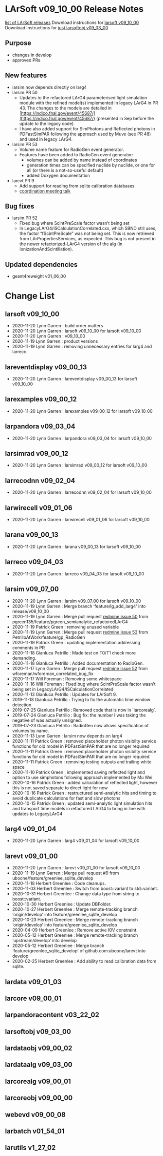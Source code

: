 LArSoft v09_10_00 Release Notes
======================================================================

[list of LArSoft releases](LArSoft_release_list)
Download instructions for [larsoft v09_10_00](http://scisoft.fnal.gov/scisoft/bundles/larsoft/v09_10_00/larsoft-v09_10_00.html)
Download instructions for [just larsoftobj v09_03_00](http://scisoft.fnal.gov/scisoft/bundles/larsoftobj/v09_03_00/larsoftobj-v09_03_00.html)

Purpose
--------------------

-   changes in develop
-   approved PRs

New features
------------------------------

-   larsim now depends directly on larg4
-   larsim PR 50
    -   Updates to the refactored LArG4 parameterised light simulation module with the refined model(s) implemented in legacy LArG4 in PR 43. The changes to the models are detailed in [https://indico.fnal.gov/event/45687/](https://indico.fnal.gov/event/45687/) (presented in Sep before the update to the legacy code).
    -   I have also added support for SimPhotons and Reflected photons in PDFastSimPAR following the approach used by Muve (see PR 48) and used in legacy LArG4.
-   larsim PR 53
    -   Volume name feature for RadioGen event generator.
    -   Features have been added to RadioGen event generator:
        -   volumes can be added by name instead of coordinates
        -   generation times can be specified nuclide by nuclide, or one for all (or there is a not-so-useful default)
        -   added Doxygen documentation
-   larevt PR 9
    -   Add support for reading from sqlite calibration databases
    -   [coordination meeting talk](https://indico.fnal.gov/event/46314/contributions/201503/attachments/136947/170545/larsoft_sqlite_nov3_2020.pdf)

Bug fixes
------------------------

-   larsim PR 52
    -   Fixed bug where ScintPreScale factor wasn’t being set
    -   In LegacyLArG4/ISCalculationCorrelated.cxx, which SBND still uses, the factor “fScintPreScale” was not being set. This is now retrieved from LArPropertiesServices, as expected. This bug is not present in the newer refactorized-LArG4 version of the alg (in IonizationAndScintillation).

Updated dependencies
----------------------------------------------

-   geant4reweight v01_06_00

Change List
============================

larsoft v09_10_00
------------------------------------------

-   2020-11-20 Lynn Garren : build order matters
-   2020-11-20 Lynn Garren : larsoft v09_10_00 for larsoft v09_10_00
-   2020-11-20 Lynn Garren : v09_10_00
-   2020-11-19 Lynn Garren : product versions
-   2020-11-19 Lynn Garren : removing unnecessary entries for larg4 and larreco

lareventdisplay v09_00_13
----------------------------------------------------------

-   2020-11-20 Lynn Garren : lareventdisplay v09_00_13 for larsoft v09_10_00

larexamples v09_00_12
--------------------------------------------------

-   2020-11-20 Lynn Garren : larexamples v09_00_12 for larsoft v09_10_00

larpandora v09_03_04
------------------------------------------------

-   2020-11-20 Lynn Garren : larpandora v09_03_04 for larsoft v09_10_00

larsimrad v09_00_12
----------------------------------------------

-   2020-11-20 Lynn Garren : larsimrad v09_00_12 for larsoft v09_10_00

larrecodnn v09_02_04
------------------------------------------------

-   2020-11-20 Lynn Garren : larrecodnn v09_02_04 for larsoft v09_10_00

larwirecell v09_01_06
--------------------------------------------------

-   2020-11-20 Lynn Garren : larwirecell v09_01_06 for larsoft v09_10_00

larana v09_00_13
----------------------------------------

-   2020-11-20 Lynn Garren : larana v09_00_13 for larsoft v09_10_00

larreco v09_04_03
------------------------------------------

-   2020-11-20 Lynn Garren : larreco v09_04_03 for larsoft v09_10_00

larsim v09_07_00
----------------------------------------

-   2020-11-20 Lynn Garren : larsim v09_07_00 for larsoft v09_10_00
-   2020-11-19 Lynn Garren : Merge branch ‘feature/lg_add_larg4’ into release/v09_10_00
-   2020-11-19 Lynn Garren : Merge pull request [redmine issue 50](https://cdcvs.fnal.gov/redmine/issues/50) from pgreen135/feature/pgreen_semianalytic_refactoredLArG4
-   2020-11-19 Patrick Green : removing unused variable
-   2020-11-19 Lynn Garren : Merge pull request [redmine issue 53](https://cdcvs.fnal.gov/redmine/issues/53) from PetrilloAtWork/feature/gp_RadioGen
-   2020-11-19 Patrick Green : updating implementation addressing comments in PR
-   2020-11-18 Gianluca Petrillo : Made test on T0/T1 check more demanding.
-   2020-11-18 Gianluca Petrillo : Added documentation to RadioGen.
-   2020-11-17 Lynn Garren : Merge pull request [redmine issue 52](https://cdcvs.fnal.gov/redmine/issues/52) from wforeman/wforeman_correlated_bug_fix
-   2020-11-17 Will Foreman : Removing some whitespace
-   2020-11-16 Will Foreman : Fixed bug where ScintPreScale factor wasn’t being set in LegacyLArG4/ISCalculationCorrelated
-   2020-11-13 Gianluca Petrillo : Updates for LArSoft 9.
-   2019-11-18 Gianluca Petrillo : Trying to fix the automatic time window detection.
-   2019-07-25 Gianluca Petrillo : Removed code that is now in \`larcorealg\`.
-   2019-07-24 Gianluca Petrillo : Bug fix: the number I was taking the negative of was actually unsigned.
-   2019-07-23 Gianluca Petrillo : RadioGen now allows specification of volumes by name.
-   2020-11-13 Lynn Garren : larsim now depends on larg4
-   2020-11-11 Patrick Green : removed placeholder photon visibilty service functions for old model in PDFastSimPAR that are no longer required
-   2020-11-11 Patrick Green : removed placeholder photon visibilty service functions for old model in PDFastSimPAR that are no longer required
-   2020-11-11 Patrick Green : removing testing outputs and trailing white space
-   2020-11-10 Patrick Green : implemented saving reflected light and option to use simphotons following approach implemented by Mu Wei
-   2020-10-16 Patrick Green : added calculation of reflected light, however this is not saved separate to direct light for now
-   2020-10-16 Patrick Green : restructured semi-analytic hits and timing to avoid duplicate calculations for fast and slow photons
-   2020-10-15 Patrick Green : updated semi-analytic light simulation hits and transport time models in refactored LArG4 to bring in line with updates to LegacyLArG4

larg4 v09_01_04
--------------------------------------

-   2020-11-20 Lynn Garren : larg4 v09_01_04 for larsoft v09_10_00

larevt v09_01_00
----------------------------------------

-   2020-11-20 Lynn Garren : larevt v09_01_00 for larsoft v09_10_00
-   2020-11-19 Lynn Garren : Merge pull request \#9 from uboone/feature/greenlee_sqlite_develop
-   2020-11-18 Herbert Greenlee : Code cleanups.
-   2020-11-03 Herbert Greenlee : Switch from boost::variant to std::variant.
-   2020-10-31 Herbert Greenlee : Change data type from string to boost::variant.
-   2020-10-30 Herbert Greenlee : Update DBFolder.
-   2020-10-27 Herbert Greenlee : Merge remote-tracking branch ‘origin/develop’ into feature/greenlee_sqlite_develop
-   2020-10-23 Herbert Greenlee : Merge remote-tracking branch ‘origin/develop’ into feature/greenlee_sqlite_develop
-   2020-04-09 Herbert Greenlee : Remove active IOV constraint.
-   2020-05-12 Herbert Greenlee : Merge remote-tracking branch ‘upstream/develop’ into develop
-   2020-05-12 Herbert Greenlee : Merge branch ‘feature/greenlee_sqlite_develop’ of github.com:uboone/larevt into develop
-   2020-02-25 Herbert Greenlee : Add ability to read calibration data from sqlite.

lardata v09_01_03
------------------------------------------

larcore v09_00_01
------------------------------------------

larpandoracontent v03_22_02
--------------------------------------------------------------

larsoftobj v09_03_00
------------------------------------------------

lardataobj v09_00_02
------------------------------------------------

lardataalg v09_03_00
------------------------------------------------

larcorealg v09_00_01
------------------------------------------------

larcoreobj v09_00_00
------------------------------------------------

webevd v09_00_08
----------------------------------------

larbatch v01_54_01
--------------------------------------------

larutils v1_27_02
------------------------------------------
